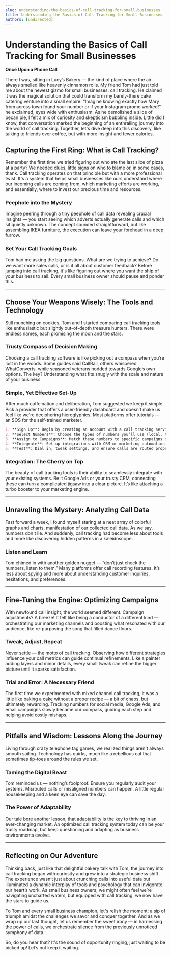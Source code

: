 ```yaml
---
slug: understanding-the-basics-of-call-tracking-for-small-businesses
title: Understanding the Basics of Call Tracking for Small Businesses
authors: [undirected]
---
```



# Understanding the Basics of Call Tracking for Small Businesses

**Once Upon a Phone Call**

There I was, sitting in Lucy’s Bakery — the kind of place where the air always smelled like heavenly cinnamon rolls. My friend Tom had just told me about the newest gizmo for small businesses: call tracking. He claimed it was the magical solution that could transform my barely-there cake catering venture into a small empire. “Imagine knowing exactly how Mary from across town found your number or if your Instagram promo worked!” he exclaimed, eyes wide with enthusiasm. As he demolished a slice of pecan pie, I felt a mix of curiosity and skepticism bubbling inside. Little did I know, that conversation marked the beginning of an enthralling journey into the world of call tracking. Together, let's dive deep into this discovery, like talking to friends over coffee, but with more insight and fewer calories.

## Capturing the First Ring: What is Call Tracking?

Remember the first time we tried figuring out who ate the last slice of pizza at a party? We needed clues, little signs on who to blame or, in some cases, thank. Call tracking operates on that principle but with a more professional twist. It's a system that helps small businesses like ours understand where our incoming calls are coming from, which marketing efforts are working, and essentially, where to invest our precious time and resources.

### Peephole into the Mystery

Imagine peering through a tiny peephole of call data revealing crucial insights — you start seeing which adverts actually generate calls and which sit quietly unknown. The concept sounded straightforward, but like assembling IKEA furniture, the execution can leave your forehead in a deep furrow.

### Set Your Call Tracking Goals

Tom had me asking the big questions. What are we trying to achieve? Do we want more sales calls, or is it all about customer feedback? Before jumping into call tracking, it's like figuring out where you want the ship of your business to sail. Every small business owner should pause and ponder this.

---

## Choose Your Weapons Wisely: The Tools and Technology

Still munching on cookies, Tom and I started comparing call tracking tools like enthusiastic but slightly out-of-depth treasure hunters. There were endless names, each promising the moon and the stars.

### Trusty Compass of Decision Making

Choosing a call tracking software is like picking out a compass when you’re lost in the woods. Some guides said CallRail, others whispered WhatConverts, while seasoned veterans nodded towards Google’s own options. The key? Understanding what fits snugly with the scale and nature of your business.

### Simple, Yet Effective Set-Up

After much caffeination and deliberation, Tom suggested we keep it simple. Pick a provider that offers a user-friendly dashboard and doesn’t make us feel like we're deciphering hieroglyphics. Most platforms offer tutorials — an SOS for the self-trained marketer.

```markdown
1. **Sign Up**: Begin by creating an account with a call tracking service.
2. **Select Numbers**: Choose the types of numbers you’ll use (local, toll-free).
3. **Assign to Campaigns**: Match these numbers to specific campaigns or channels you want to track.
4. **Integrate**: Set up integrations with CRM or marketing automation software.
5. **Test**: Dial in, tweak settings, and ensure calls are routed properly.
```

### Integration: The Cherry on Top

The beauty of call tracking tools is their ability to seamlessly integrate with your existing systems. Be it Google Ads or your trusty CRM, connecting these can turn a complicated jigsaw into a clear picture. It’s like attaching a turbo booster to your marketing engine.

---

## Unraveling the Mystery: Analyzing Call Data

Fast forward a week, I found myself staring at a neat array of colorful graphs and charts, manifestation of our collected call data. As we say, numbers don't lie. And suddenly, call tracking had become less about tools and more like discovering hidden patterns in a kaleidoscope.

### Listen and Learn

Tom chimed in with another golden nugget — “don’t just check the numbers, listen to them.” Many platforms offer call recording features. It’s less about spying and more about understanding customer inquiries, hesitations, and preferences.

---

## Fine-Tuning the Engine: Optimizing Campaigns

With newfound call insight, the world seemed different. Campaign adjustments? A breeze! It felt like being a conductor of a different kind — orchestrating our marketing channels and boosting what resonated with our audience, like re-purposing the song that filled dance floors.

### Tweak, Adjust, Repeat

Never settle — the motto of call tracking. Observing how different strategies influence your call metrics can guide continual refinements. Like a painter adding layers and minor details, every small tweak can refine the bigger picture until it sparks satisfaction.

### Trial and Error: A Necessary Friend

The first time we experimented with mixed channel call tracking, it was a little like baking a cake without a proper recipe — a bit of chaos, but ultimately rewarding. Tracking numbers for social media, Google Ads, and email campaigns slowly became our compass, guiding each step and helping avoid costly mishaps.

---

## Pitfalls and Wisdom: Lessons Along the Journey

Living through crazy telephone tag games, we realized things aren't always smooth sailing. Technology has quirks, much like a rebellious cat that sometimes tip-toes around the rules we set.

### Taming the Digital Beast

Tom reminded us — nothing’s foolproof. Ensure you regularly audit your systems. Misrouted calls or misaligned numbers can happen. A little regular housekeeping and a keen eye can save the day.

### The Power of Adaptability

Our tale bore another lesson, that adaptability is the key to thriving in an ever-changing market. An optimized call tracking system today can be your trusty roadmap, but keep questioning and adapting as business environments evolve.

---

## Reflecting on Our Adventure

Thinking back, just like that delightful bakery talk with Tom, the journey into call tracking began with curiosity and grew into a strategic business shift. The experience wasn’t just about crunching calls into useful data but illuminated a dynamic interplay of tools and psychology that can invigorate our heart’s work. As small business owners, we might often feel we’re navigating uncharted waters, but equipped with call tracking, we now have the stars to guide us.

To Tom and every small business champion, let's relish the moment: a sip of triumph amidst the challenges we savor and conquer together. And as we wrap up our last thought, let us remember the sweet irony — in harnessing the power of calls, we orchestrate silence from the previously unnoticed symphony of data. 

So, do you hear that? It's the sound of opportunity ringing, just waiting to be picked up! Let’s not keep it waiting.